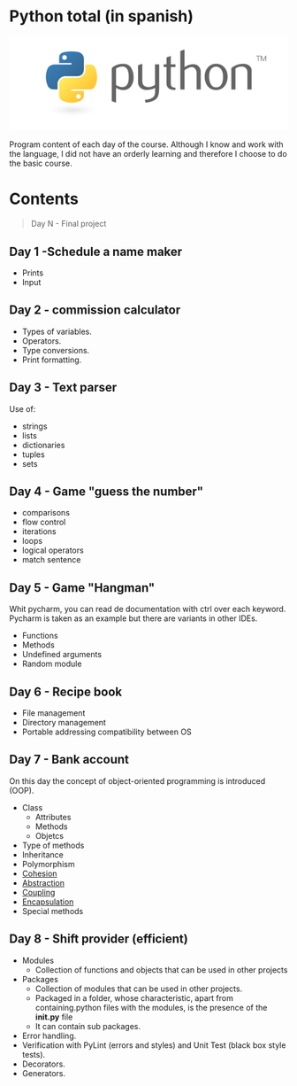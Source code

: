 # Python total (in spanish)

![py](python.jpg)

Program content of each day of the course. 
Although I know and work with the language, I did not have an orderly learning and therefore I choose to do the basic course.

# Contents 
> Day N - Final project

## Day 1 -Schedule a name maker
- Prints 
- Input

## Day 2 - commission calculator
- Types of variables. 
- Operators. 
- Type conversions. 
- Print formatting.

## Day 3 - Text parser
Use of:
- strings
- lists
- dictionaries
- tuples
- sets

## Day 4 - Game "guess the number"
- comparisons
- flow control
- iterations
- loops
- logical operators
- match sentence


## Day 5 - Game "Hangman"
Whit pycharm, you can read de documentation with ctrl over each keyword.
Pycharm is taken as an example but there are variants in other IDEs.

- Functions
- Methods
- Undefined arguments
- Random module

## Day 6 - Recipe book
- File management
- Directory management
- Portable addressing compatibility between OS

## Day 7 - Bank account
On this day the concept of object-oriented programming is introduced (OOP).
- Class
    - Attributes
    - Methods
    - Objetcs
- Type of methods
- Inheritance
- Polymorphism
- [Cohesion](https://escueladirecta-blog.blogspot.com/2021/09/cohesion-pilares-de-la-programacion.html)
- [Abstraction](https://escueladirecta-blog.blogspot.com/2021/10/acoplamiento-pilares-de-la-programacion.html)
- [Coupling](https://escueladirecta-blog.blogspot.com/2021/10/abstraccion-pilares-de-la-programacion.html)
- [Encapsulation](https://escueladirecta-blog.blogspot.com/2021/10/encapsulamiento-pilares-de-la.html)
- Special methods

## Day 8 - Shift provider (efficient)
- Modules
    - Collection of functions and objects that can be used in other projects
- Packages
    - Collection of modules that can be used in other projects.
    - Packaged in a folder, whose characteristic, apart from containing.python files with the modules, is the presence of the **__init__.py** file
    - It can contain sub packages.
- Error handling.
- Verification with PyLint (errors and styles) and Unit Test (black box style tests).
- Decorators.
- Generators.